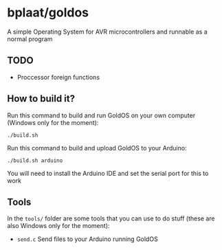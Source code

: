 # bplaat/goldos
A simple Operating System for AVR microcontrollers and runnable as a normal program

## TODO
- Proccessor foreign functions

## How to build it?
Run this command to build and run GoldOS on your own computer (Windows only for the moment):
```
./build.sh
```

Run this command to build and upload GoldOS to your Arduino:
```
./build.sh arduino
```
You will need to install the Arduino IDE and set the serial port for this to work

## Tools
In the `tools/` folder are some tools that you can use to do stuff (these are also Windows only for the moment):
- `send.c` Send files to your Arduino running GoldOS
